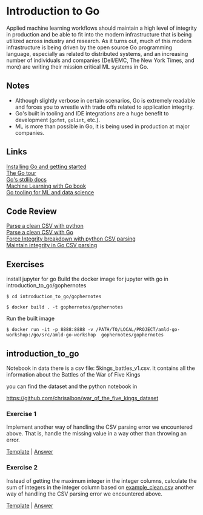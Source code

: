 # Introduction to Go

Applied machine learning workflows should maintain a high level of integrity in production and be able to fit into the modern infrastructure that is being utilized across industry and research. As it turns out, much of this modern infrastructure is being driven by the open source Go programming language, especially as related to distributed systems, and an increasing number of individuals and companies (Dell/EMC, The New York Times, and more) are writing their mission critical ML systems in Go.

## Notes

- Although slightly verbose in certain scenarios, Go is extremely readable and forces you to wrestle with trade offs related to application integrity.
- Go's built in tooling and IDE integrations are a huge benefit to development (`gofmt`, `golint`, etc.). 
- ML is more than possible in Go, it is being used in production at major companies.

## Links

[Installing Go and getting started](https://golang.org/doc/install)  
[The Go tour](https://tour.golang.org/welcome/1)  
[Go's stdlib docs](https://golang.org/pkg/)  
[Machine Learning with Go book](https://www.packtpub.com/big-data-and-business-intelligence/machine-learning-go)  
[Go tooling for ML and data science](https://github.com/gopherdata/resources/tree/master/tooling)

## Code Review

[Parse a clean CSV with python](example1/example1.py)  
[Parse a clean CSV with Go](example2/example2.go)  
[Force Integrity breakdown with python CSV parsing](example3/example3.py)  
[Maintain integrity in Go CSV parsing](example4/example4.go)  

## Exercises
install jupyter for go
Build the docker image for jupyter with go in introduction_to_go/gophernotes
```
$ cd introduction_to_go/gophernotes

$ docker build . -t gophernotes/gophernotes
```

Run the built image

```
$ docker run -it -p 8888:8888 -v /PATH/TO/LOCAL/PROJECT/amld-go-workshop:/go/src/amld-go-workshop  gophernotes/gophernotes

```

## introduction_to_go

Notebook
in data there is a csv file: 5kings_battles_v1.csv. It contains all the information about the Battles of the War of Five Kings 

you can find the dataset and the python notebook in 

https://github.com/chrisalbon/war_of_the_five_kings_dataset

### Exercise 1

Implement another way of handling the CSV parsing error we encountered above.  That is, handle the missing value in a way other than throwing an error.

[Template](exercises/template1/template1.go) |
[Answer](exercises/exercise1/exercise1.go)

### Exercise 2

Instead of getting the maximum integer in the integer columns, calculate the sum of integers in the integer column based on [example_clean.csv](data/example_clean.csv) another way of handling the CSV parsing error we encountered above.  

[Template](exercises/template2/template2.go) |
[Answer](exercises/exercise2/exercise2.go)

